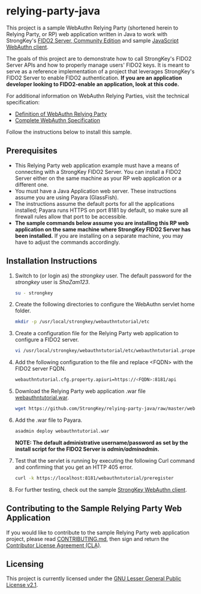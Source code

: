 # relying-party-java
This project is a sample WebAuthn Relying Party (shortened herein to Relying Party, or RP) web application written in Java to work with StrongKey's [FIDO2 Server, Community Edition](https://github.com/StrongKey/FIDO-Server) and sample [JavaScript WebAuthn client](https://github.com/StrongKey/WebAuthn).

The goals of this project are to demonstrate how to call StrongKey's FIDO2 Server APIs and how to properly manage users' FIDO2 keys. It is meant to serve as a reference implementation of a project that leverages StrongKey's FIDO2 Server to enable FIDO2 authentication. **If you are an application developer looking to FIDO2-enable an application, look at this code.**

For additional information on WebAuthn Relying Parties, visit the technical specification:
- [Definition of WebAuthn Relying Party](https://www.w3.org/TR/webauthn/#webauthn-relying-party)
- [Complete WebAuthn Specification](https://www.w3.org/TR/webauthn)

Follow the instructions below to install this sample.

## Prerequisites

- This Relying Party web application example must have a means of connecting with a StrongKey FIDO2 Server. You can install a FIDO2 Server either on the same machine as your RP web application or a different one.
- You must have a Java Application web server. These instructions assume you are using Payara (GlassFish).
- The instructions assume the default ports for all the applications installed; Payara runs HTTPS on port 8181 by default, so make sure all firewall rules allow that port to be accessible.
- **The sample commands below assume you are installing this RP web application on the same machine where StrongKey FIDO2 Server has been installed.** If you are installing on a separate machine, you may have to adjust the commands accordingly.

## Installation Instructions

1. Switch to (or login as) the _strongkey_ user. The default password for the _strongkey_ user is _ShaZam123_.

    ```sh
    su - strongkey
    ```

2. Create the following directories to configure the WebAuthn servlet home folder.

    ```sh
    mkdir -p /usr/local/strongkey/webauthntutorial/etc
    ```

3. Create a configuration file for the Relying Party web application to configure a FIDO2 server.

    ```sh
    vi /usr/local/strongkey/webauthntutorial/etc/webauthntutorial.properties
    ```

4. Add the following configuration to the file and replace &lt;FQDN&gt; with the FIDO2 server FQDN.

    ```sh
    webauthntutorial.cfg.property.apiuri=https://<FQDN>:8181/api
    ```

5. Download the Relying Party web application .war file [webauthntutorial.war](https://github.com/StrongKey/relying-party-java/blob/master/webauthntutorial.war).

    ```sh
    wget https://github.com/StrongKey/relying-party-java/raw/master/webauthntutorial.war
    ```

6. Add the .war file to Payara.

    ```sh
    asadmin deploy webauthntutorial.war
    ```

    **NOTE: The default administrative username/password as set by the install script for the FIDO2 Server is _admin/adminadmin_.**

7. Test that the servlet is running by executing the following Curl command and confirming that you get an HTTP 405 error.

    ```sh
    curl -k https://localhost:8181/webauthntutorial/preregister
    ```

8. For further testing, check out the sample [StrongKey WebAuthn client](https://github.com/StrongKey/WebAuthn).

## Contributing to the Sample Relying Party Web Application 

If you would like to contribute to the sample Relying Party web application project, please read [CONTRIBUTING.md](https://github.com/StrongKey/relying-party-java/blob/master/CONTRIBUTING.md), then sign and return the [Contributor License Agreement (CLA)](https://cla-assistant.io/StrongKey/FIDO-Server).

## Licensing
This project is currently licensed under the [GNU Lesser General Public License v2.1](https://github.com/StrongKey/relying-party-java/blob/master/LICENSE).
